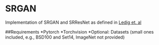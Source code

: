 # SRGAN
Implementation of SRGAN and SRResNet as defined in [Ledig et. al](https://arxiv.org/abs/1609.04802)

##Requirements
*Pytorch
*Torchvision
*Optional: Datasets (small ones included, e.g., BSD100 and Set14, ImageNet not provided)
